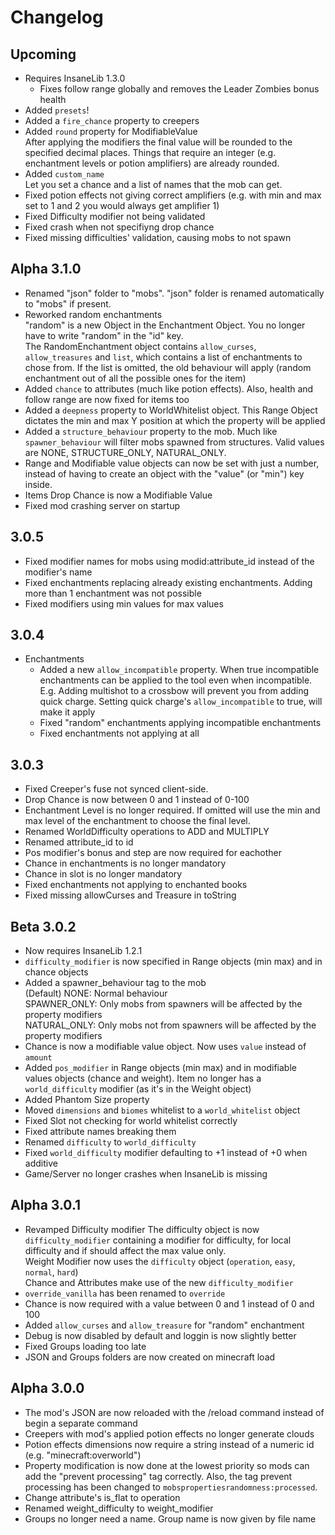 # Changelog

## Upcoming
* Requires InsaneLib 1.3.0
  * Fixes follow range globally and removes the Leader Zombies bonus health
* Added `presets`!
* Added a `fire_chance` property to creepers
* Added `round` property for ModifiableValue  
  After applying the modifiers the final value will be rounded to the specified decimal places. Things that require an integer (e.g. enchantment levels or potion amplifiers) are already rounded.
* Added `custom_name`  
  Let you set a chance and a list of names that the mob can get.
* Fixed potion effects not giving correct amplifiers (e.g. with min and max set to 1 and 2 you would always get amplifier 1)
* Fixed Difficulty modifier not being validated
* Fixed crash when not specifiyng drop chance
* Fixed missing difficulties' validation, causing mobs to not spawn

## Alpha 3.1.0
* Renamed "json" folder to "mobs". "json" folder is renamed automatically to "mobs" if present.
* Reworked random enchantments  
  "random" is a new Object in the Enchantment Object. You no longer have to write "random" in the "id" key.  
  The RandomEnchantment object contains `allow_curses`, `allow_treasures` and `list`, which contains a list of enchantments to chose from. If the list is omitted, the old behaviour will apply (random enchantment out of all the possible ones for the item)
* Added `chance` to attributes (much like potion effects). Also, health and follow range are now fixed for items too
* Added a `deepness` property to WorldWhitelist object. This Range Object dictates the min and max Y position at which the property will be applied
* Added a `structure_behaviour` property to the mob. Much like `spawner_behaviour` will filter mobs spawned from structures. Valid values are NONE, STRUCTURE_ONLY, NATURAL_ONLY.
* Range and Modifiable value objects can now be set with just a number, instead of having to create an object with the "value" (or "min") key inside.  
* Items Drop Chance is now a Modifiable Value
* Fixed mod crashing server on startup

## 3.0.5
* Fixed modifier names for mobs using modid:attribute_id instead of the modifier's name
* Fixed enchantments replacing already existing enchantments. Adding more than 1 enchantment was not possible
* Fixed modifiers using min values for max values

## 3.0.4
* Enchantments
  * Added a new `allow_incompatible` property. When true incompatible enchantments can be applied to the tool even when incompatible. E.g. Adding multishot to a crossbow will prevent you from adding quick charge. Setting quick charge's `allow_incompatible` to true, will make it apply
  * Fixed "random" enchantments applying incompatible enchantments
  * Fixed enchantments not applying at all

## 3.0.3
* Fixed Creeper's fuse not synced client-side.
* Drop Chance is now between 0 and 1 instead of 0-100
* Enchantment Level is no longer required. If omitted will use the min and max level of the enchantment to choose the final level.
* Renamed WorldDifficulty operations to ADD and MULTIPLY
* Renamed attribute_id to id
* Pos modifier's bonus and step are now required for eachother
* Chance in enchantments is no longer mandatory
* Chance in slot is no longer mandatory
* Fixed enchantments not applying to enchanted books
* Fixed missing allowCurses and Treasure in toString 

## Beta 3.0.2
* Now requires InsaneLib 1.2.1
* `difficulty_modifier` is now specified in Range objects (min max) and in chance objects
* Added a spawner_behaviour tag to the mob  
  (Default) NONE: Normal behaviour  
  SPAWNER_ONLY: Only mobs from spawners will be affected by the property modifiers  
  NATURAL_ONLY: Only mobs not from spawners will be affected by the property modifiers
* Chance is now a modifiable value object. Now uses `value` instead of `amount`
* Added `pos_modifier` in Range objects (min max) and in modifiable values objects (chance and weight). Item no longer has a `world_difficulty` modifier (as it's in the Weight object)
* Added Phantom Size property
* Moved `dimensions` and `biomes` whitelist to a `world_whitelist` object
* Fixed Slot not checking for world whitelist correctly
* Fixed attribute names breaking them
* Renamed `difficulty` to `world_difficulty`
* Fixed `world_difficulty` modifier defaulting to +1 instead of +0 when additive
* Game/Server no longer crashes when InsaneLib is missing

## Alpha 3.0.1
* Revamped Difficulty modifier
The difficulty object is now `difficulty_modifier` containing a modifier for difficulty, for local difficulty and if should affect the max value only.  
Weight Modifier now uses the `difficulty` object (`operation`, `easy`, `normal`, `hard`)  
Chance and Attributes make use of the new `difficulty_modifier`
* `override_vanilla` has been renamed to `override`
* Chance is now required with a value between 0 and 1 instead of 0 and 100
* Added `allow_curses` and `allow_treasure` for "random" enchantment
* Debug is now disabled by default and loggin is now slightly better
* Fixed Groups loading too late
* JSON and Groups folders are now created on minecraft load

## Alpha 3.0.0
* The mod's JSON are now reloaded with the /reload command instead of begin a separate command
* Creepers with mod's applied potion effects no longer generate clouds
* Potion effects dimensions now require a string instead of a numeric id (e.g. "minecraft:overworld")
* Property modification is now done at the lowest priority so mods can add the "prevent processing" tag correctly. Also, the tag prevent processing has been changed to `mobspropertiesrandomness:processed`.
* Change attribute's is_flat to operation
* Renamed weight_difficulty to weight_modifier
* Groups no longer need a name. Group name is now given by file name